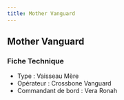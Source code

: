 ```yaml
---
title: Mother Vanguard
---
```


Mother Vanguard
---------------




### Fiche Technique


- Type : Vaisseau Mère  
- Opérateur : Crossbone Vanguard  
- Commandant de bord : Vera Ronah

